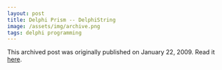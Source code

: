 ```yaml
---
layout: post
title: Delphi Prism -- DelphiString
image: /assets/img/archive.png
tags: delphi programming
---
```

This archived post was originally published on January 22, 2009. Read it [here](/alex.ciobanu.org/index5fb3.html).
